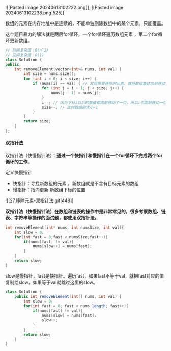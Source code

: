 ![[Pasted image 20240613102222.png]]
![[Pasted image 20240613102238.png|525]]

数组的元素在内存地址中是连续的，不能单独删除数组中的某个元素，只能覆盖。

这个题目暴力的解法就是两层for循环，一个for循环遍历数组元素 ，第二个for循环更新数组。

```c++
// 时间复杂度：O(n^2)
// 空间复杂度：O(1)
class Solution {
public:
    int removeElement(vector<int>& nums, int val) {
        int size = nums.size();
        for (int i = 0; i < size; i++) {
            if (nums[i] == val) { // 发现需要移除的元素，就将数组集体向前移动一位
                for (int j = i + 1; j < size; j++) {
                    nums[j - 1] = nums[j];
                }
                i--; // 因为下标i以后的数值都向前移动了一位，所以i也向前移动一位
                size--; // 此时数组的大小-1
            }
        }
        return size;
    }
};
```

#### 双指针法

双指针法（快慢指针法）：**通过一个快指针和慢指针在一个for循环下完成两个for循环的工作**。

定义快慢指针
- 快指针：寻找新数组的元素 ，新数组就是不含有目标元素的数组
- 慢指针：指向更新 新数组下标的位置

![[27.移除元素-双指针法.gif|448]]

**双指针法（快慢指针法）在数组和链表的操作中是非常常见的，很多考察数组、链表、字符串等操作的面试题，都使用双指针法。**

```c
int removeElement(int* nums, int numsSize, int val){
    int slow = 0;
    for(int fast = 0;fast < numsSize;fast++){
        if(nums[fast] != val){
            nums[slow++] = nums[fast];
        }
    }
    return slow;
}
```

slow是慢指针，fast是快指针。遍历fast，如果fast不等于val，就把fast对应的值复制给slow，如果等于val就跳过这里的slow。

```java
class Solution {
    public int removeElement(int[] nums, int val) {
        int slow = 0; 
        for(int fast = 0; fast < nums.length; fast++){
            if(nums[fast] != val){
                nums[slow] = nums[fast];
                slow++;
            }
        }
        return slow;
    }
}
```
